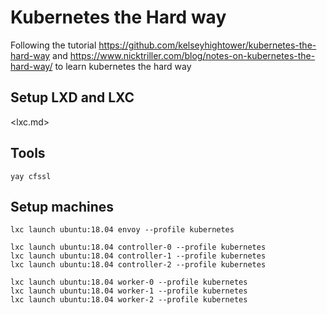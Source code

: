 # Kubernetes the Hard way

Following the tutorial <https://github.com/kelseyhightower/kubernetes-the-hard-way> and <https://www.nicktriller.com/blog/notes-on-kubernetes-the-hard-way/> to learn kubernetes the hard way


## Setup LXD and LXC 

<lxc.md>

## Tools

```
yay cfssl
```

## Setup machines

```
lxc launch ubuntu:18.04 envoy --profile kubernetes

lxc launch ubuntu:18.04 controller-0 --profile kubernetes
lxc launch ubuntu:18.04 controller-1 --profile kubernetes
lxc launch ubuntu:18.04 controller-2 --profile kubernetes

lxc launch ubuntu:18.04 worker-0 --profile kubernetes
lxc launch ubuntu:18.04 worker-1 --profile kubernetes
lxc launch ubuntu:18.04 worker-2 --profile kubernetes
```
